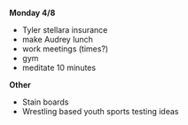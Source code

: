 **Monday 4/8**

* Tyler stellara insurance
* make Audrey lunch
* work meetings (times?)
* gym
* meditate 10 minutes

**Other**
* Stain boards 
* Wrestling based youth sports testing ideas